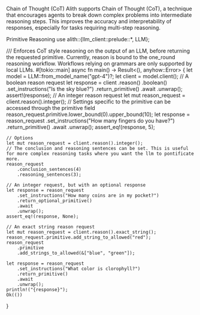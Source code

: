 Chain of Thought (CoT)
Alith supports Chain of Thought (CoT), a technique that encourages agents to break down complex problems into intermediate reasoning steps. This improves the accuracy and interpretability of responses, especially for tasks requiring multi-step reasoning.

Primitive Reasoning
use alith::{llm_client::prelude::*, LLM};
 
/// Enforces CoT style reasoning on the output of an LLM, before returning the requested primitive. Currently, reason is bound to the one_round reasoning workflow. Workflows relying on grammars are only supported by local LLMs.
#[tokio::main]
async fn main() -> Result<(), anyhow::Error> {
    let model = LLM::from_model_name("gpt-4")?;
    let client = model.client();
    // A boolean reason request
    let response = client
        .reason()
        .boolean()
        .set_instructions("Is the sky blue?")
        .return_primitive()
        .await
        .unwrap();
    assert!(response);
    // An integer reason request
    let mut reason_request = client.reason().integer();
    // Settings specific to the primitive can be accessed through the primitive field
    reason_request.primitive.lower_bound(0).upper_bound(10);
    let response = reason_request
        .set_instructions("How many fingers do you have?")
        .return_primitive()
        .await
        .unwrap();
    assert_eq!(response, 5);
 
    // Options
    let mut reason_request = client.reason().integer();
    // The conclusion and reasoning sentences can be set. This is useful for more complex reasoning tasks where you want the llm to pontificate more.
    reason_request
        .conclusion_sentences(4)
        .reasoning_sentences(3);
 
    // An integer request, but with an optional response
    let response = reason_request
        .set_instructions("How many coins are in my pocket?")
        .return_optional_primitive()
        .await
        .unwrap();
    assert_eq!(response, None);
 
    // An exact string reason request
    let mut reason_request = client.reason().exact_string();
    reason_request.primitive.add_string_to_allowed("red");
    reason_request
        .primitive
        .add_strings_to_allowed(&["blue", "green"]);
 
    let response = reason_request
        .set_instructions("What color is clorophyll?")
        .return_primitive()
        .await
        .unwrap();
    println!("{response}");
    Ok(())
}